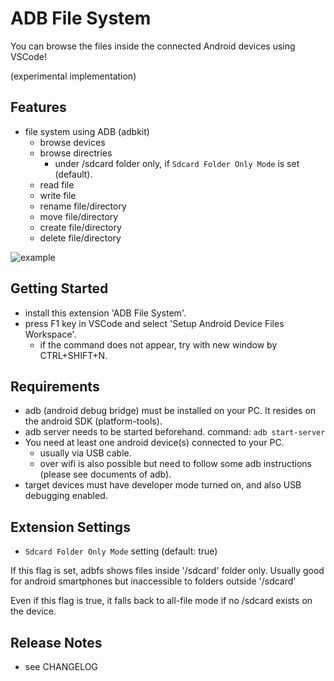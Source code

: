 # ADB File System

You can browse the files inside the connected Android devices using VSCode!

(experimental implementation)

## Features

* file system using ADB (adbkit)
  * browse devices
  * browse directries
    * under /sdcard folder only, if `Sdcard Folder Only Mode` is set (default).
  * read file
  * write file
  * rename file/directory
  * move file/directory
  * create file/directory
  * delete file/directory

![example](images/example1.png)

## Getting Started

* install this extension 'ADB File System'.
* press F1 key in VSCode and select 'Setup Android Device Files Workspace'.
  * if the command does not appear, try with new window by CTRL+SHIFT+N.

## Requirements

* adb (android debug bridge) must be installed on your PC. It resides on the android SDK (platform-tools).
* adb server needs to be started beforehand. command: `adb start-server`
* You need at least one android device(s) connected to your PC.
  * usually via USB cable.
  * over wifi is also possible but need to follow some adb instructions (please see documents of adb).
* target devices must have developer mode turned on, and also USB debugging enabled.

## Extension Settings

* `Sdcard Folder Only Mode` setting (default: true)

 If this flag is set, adbfs shows files inside '/sdcard' folder only. Usually good for android smartphones but inaccessible to folders outside '/sdcard'

  Even if this flag is true, it falls back to all-file mode if no /sdcard exists on the device.

## Release Notes

* see CHANGELOG


